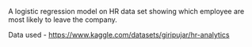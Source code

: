 A logistic regression model on HR data set showing which employee are most likely to leave the company.

Data used - https://www.kaggle.com/datasets/giripujar/hr-analytics
